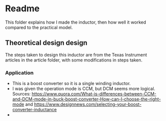 # Readme
This folder explains how I made the inductor, then how well it worked compared to the practical model.

## Theoretical design design
The steps taken to design this inductor are from the Texas Instrument articles in the article folder, with some modifications in steps taken. 

### Application
 * This is a boost converter so it is a single winding inductor.
 * I was given the operation mode is CCM, but DCM seems more logical. Sources: https://www.quora.com/What-is-differences-between-CCM-and-DCM-mode-in-buck-boost-converter-How-can-I-choose-the-right-mode and https://www.designnews.com/selecting-your-boost-converter-inductance
 * 

